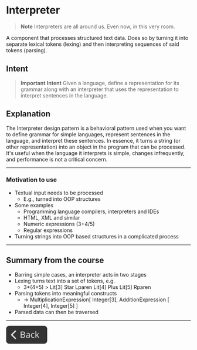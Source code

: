 # Interpreter

> **Note**
> Interpreters are all around us. Even now, in this very room.

A component that processes structured text data. Does so by turning it into separate lexical tokens (lexing) and then interpreting sequences of said tokens (parsing).

## Intent

> **Important**
> **Intent**
> Given a language, define a representation for its grammar along with an interpreter that uses the representation to interpret sentences in the language.

## Explanation

The Interpreter design pattern is a behavioral pattern used when you want to define grammar for simple languages, represent sentences in the language, and interpret these sentences. In essence, it turns a string (or other representation) into an object in the program that can be processed. It's useful when the language it interprets is simple, changes infrequently, and performance is not a critical concern.

---

### Motivation to use

- Textual input needs to be processed
  - E.g., turned into OOP structures
- Some examples
  - Programming language compilers, interpreters and IDEs
  - HTML, XML and similar
  - Numeric expressions (3+4/5)
  - Regular expressions
- Turning strings into OOP based structures in a complicated process

---

## Summary from the course

- Barring simple cases, an interpreter acts in two stages
- Lexing turns text into a set of tokens, e.g.
  - 3*(4+5) > Lit[3] Star Lparen Lit[4] Plus Lit[5] Rparen
- Parsing tokens into meaningful constructs
  - → MultiplicationExpression[ Integer[3], AdditionExpression [ Integer[4], Integer[5] ]
- Parsed data can then be traversed

---

<!--Back Button-->
[<img src="../img/back.svg" style="width:8em;">](README.md)
